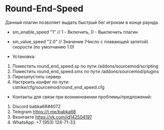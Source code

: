 # Round-End-Speed
Данный плагин позволяет выдать быстрый бег игрокам в конце раунда.
- sm_enable_speed "1" // 1 - Включить, 0 - Выключить плагин
- sm_value_speed "2.0" // Значение (Число с плавающей запятой) скорости (по умолчанию 1.0)

- Установка:

1. Поместить round_end_speed.sp по пути /addons/sourcemod/scripting
2. Поместить round_end_speed.smx по пути /addons/sourcemod/plugins
3. Перезапустить сервер.
4. Настроить конфиг по пути: cstrike/cfg/sourcemod/round_end_speed.cfg

- Контакты для связи при возникновении проблемы/предложений:

1. Discord babka68#4072
2. Telegram https://t.me/babka68
3. Вконтакте https://vk.com/id142504197
4. WhatsApp: +7 (953) 124-71-33
